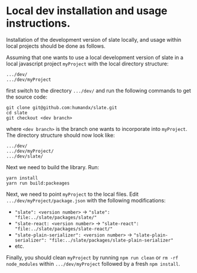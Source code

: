 # Local dev installation and usage instructions.

Installation of the development version of slate locally, and usage within local projects should be done as follows.

Assuming that one wants to use a local development version of slate in a local javascript project `myProject` with the local directory structure:

```
.../dev/
.../dev/myProject
```

first switch to the directory `.../dev/` and run the following commands to get the source code:

```
git clone git@github.com:humandx/slate.git
cd slate
git checkout <dev branch>
```

where `<dev branch>` is the branch one wants to incorporate into `myProject`. The directory structure should now look like:


```
.../dev/
.../dev/myProject/
.../dev/slate/
```

 Next we need to build the library. Run:

```
yarn install
yarn run build:packeages
```

Next, we need to point `myProject` to the local files. Edit `.../dev/myProject/package.json` with the following modifications:

- `"slate": <version number>` -> `"slate": "file:../slate/packages/slate/"`
- `"slate-react: <version number>` -> `"slate-react": "file:../slate/packages/slate-react/"`
- `"slate-plain-serializer": <version number>` -> `"slate-plain-serializer": "file:../slate/packages/slate-plain-serializer"`
- etc.

Finally, you should clean `myProject` by running `npm run clean` or `rm -rf node_modules` within `.../dev/myProject` followed by a fresh `npm install`.